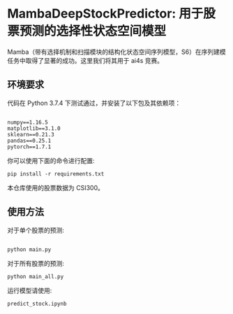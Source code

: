 # MambaDeepStockPredictor: 用于股票预测的选择性状态空间模型

Mamba（带有选择机制和扫描模块的结构化状态空间序列模型，S6）在序列建模任务中取得了显著的成功。这里我们将其用于 ai4s 竞赛。

## 环境要求

代码在 Python 3.7.4 下测试通过，并安装了以下包及其依赖项：

```

numpy==1.16.5
matplotlib==3.1.0
sklearn==0.21.3
pandas==0.25.1
pytorch==1.7.1
```

你可以使用下面的命令进行配置:

```
pip install -r requirements.txt
```

本仓库使用的股票数据为 CSI300。

## 使用方法

对于单个股票的预测:

```

python main.py

```

对于所有股票的预测:

```
python main_all.py
```

运行模型请使用:

```
predict_stock.ipynb
```
